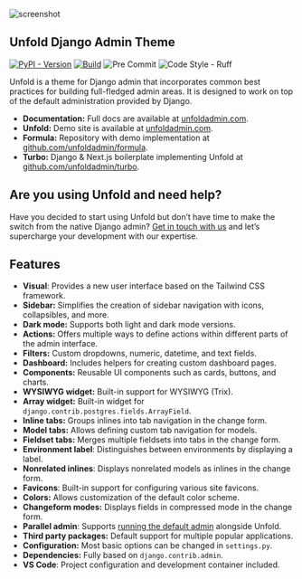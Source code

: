 ![screenshot](https://github.com/user-attachments/assets/b5ec09b6-c8c7-454a-85af-1bba97593632)

## Unfold Django Admin Theme

[![PyPI - Version](https://img.shields.io/pypi/v/django-unfold.svg?style=for-the-badge)](https://pypi.org/project/django-unfold/)
[![Build](https://img.shields.io/github/actions/workflow/status/unfoldadmin/django-unfold/release.yml?style=for-the-badge)](https://github.com/unfoldadmin/django-unfold/actions?query=workflow%3Arelease)
![Pre Commit](https://img.shields.io/badge/pre--commit-enabled-brightgreen?logo=pre-commit&logoColor=white&style=for-the-badge)
![Code Style - Ruff](https://img.shields.io/badge/code%20style-ruff-30173D.svg?style=for-the-badge)

Unfold is a theme for Django admin that incorporates common best practices for building full-fledged admin areas. It is designed to work on top of the default administration provided by Django.

- **Documentation:** Full docs are available at [unfoldadmin.com](https://unfoldadmin.com?utm_medium=github&utm_source=unfold).
- **Unfold:** Demo site is available at [unfoldadmin.com](https://unfoldadmin.com?utm_medium=github&utm_source=unfold).
- **Formula:** Repository with demo implementation at [github.com/unfoldadmin/formula](https://github.com/unfoldadmin/formula?utm_medium=github&utm_source=unfold).
- **Turbo:** Django & Next.js boilerplate implementing Unfold at [github.com/unfoldadmin/turbo](https://github.com/unfoldadmin/turbo?utm_medium=github&utm_source=unfold).

## Are you using Unfold and need help?

Have you decided to start using Unfold but don’t have time to make the switch from the native Django admin? [Get in touch with us](https://unfoldadmin.com/consulting?utm_medium=github&utm_source=unfold) and let’s supercharge your development with our expertise.

## Features

- **Visual**: Provides a new user interface based on the Tailwind CSS framework.
- **Sidebar:** Simplifies the creation of sidebar navigation with icons, collapsibles, and more.
- **Dark mode:** Supports both light and dark mode versions.
- **Actions:** Offers multiple ways to define actions within different parts of the admin interface.
- **Filters:** Custom dropdowns, numeric, datetime, and text fields.
- **Dashboard:** Includes helpers for creating custom dashboard pages.
- **Components:** Reusable UI components such as cards, buttons, and charts.
- **WYSIWYG widget:** Built-in support for WYSIWYG (Trix).
- **Array widget:** Built-in widget for `django.contrib.postgres.fields.ArrayField`.
- **Inline tabs:** Groups inlines into tab navigation in the change form.
- **Model tabs:** Allows defining custom tab navigation for models.
- **Fieldset tabs:** Merges multiple fieldsets into tabs in the change form.
- **Environment label**: Distinguishes between environments by displaying a label.
- **Nonrelated inlines**: Displays nonrelated models as inlines in the change form.
- **Favicons**: Built-in support for configuring various site favicons.
- **Colors:** Allows customization of the default color scheme.
- **Changeform modes:** Displays fields in compressed mode in the change form.
- **Parallel admin**: Supports [running the default admin](https://unfoldadmin.com/blog/migrating-django-admin-unfold/?utm_medium=github&utm_source=unfold) alongside Unfold.
- **Third party packages:** Default support for multiple popular applications.
- **Configuration:** Most basic options can be changed in `settings.py`.
- **Dependencies:** Fully based on `django.contrib.admin`.
- **VS Code**: Project configuration and development container included.
